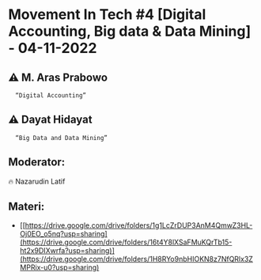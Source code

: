 # Movement In Tech #4 [Digital Accounting, Big data & Data Mining] -  04-11-2022

## ⚠️ M. Aras Prabowo
      “Digital Accounting” 

## ⚠️ Dayat Hidayat
      “Big Data and Data Mining”

## Moderator:
🔥 Nazarudin Latif

## Materi:
- [[https://drive.google.com/drive/folders/1g1LcZrDUP3AnM4QmwZ3HL-Oj0EO_o5nq?usp=sharing](https://drive.google.com/drive/folders/16t4Y8lXSaFMuKQrTb15-ht2x9DIXwrfa?usp=sharing)](https://drive.google.com/drive/folders/1H8RYo9nbHIOKN8z7NfQRlx3ZMPRix-u0?usp=sharing)




